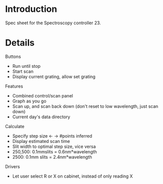 # Introduction #

Spec sheet for the Spectroscopy controller 23.

# Details #
Buttons
  * Run until stop
  * Start scan
  * Display current grating, allow set grating

Features
  * Combined control/scan panel
  * Graph as you go
  * Scan up, and scan back down (don't reset to low wavelength, just scan down)
  * Current day's data directory

Calculate
  * Specify step size <- -> #points inferred
  * Display estimated scan time
  * Slit width to optimal step size, vice versa
  * 250,500: 0.1mmslits = 0.6nm\*wavelength
  * 2500: 0.1mm slits = 2.4nm\*wavelength

Drivers
  * Let user select R or X on cabinet, instead of only reading X